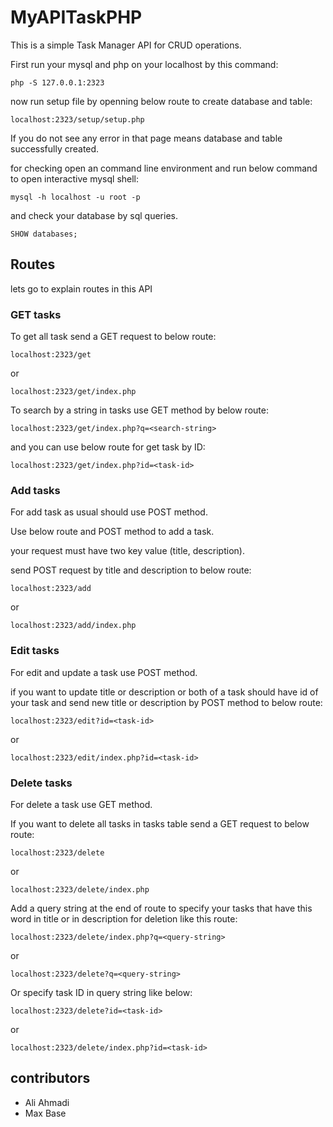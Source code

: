 # MyAPITaskPHP

This is a simple Task Manager API for CRUD operations.

First run your mysql and php on your localhost by this command:
```
php -S 127.0.0.1:2323
```
now run setup file by openning below route to create database and table:
```
localhost:2323/setup/setup.php
```
If you do not see any error in that page means database and table successfully created.

for checking open an command line environment and run below command to open interactive mysql shell:
```
mysql -h localhost -u root -p
```
and check your database by sql queries.
```
SHOW databases;
```

## Routes

lets go to explain routes in this API


 
### GET tasks

To get all task send a GET request to below route:
```
localhost:2323/get
```
or
```
localhost:2323/get/index.php
```
To search by a string in tasks use GET method by below route:
```
localhost:2323/get/index.php?q=<search-string>
```

and you can use below route for get task by ID:
```
localhost:2323/get/index.php?id=<task-id>
```

### Add tasks

For add task as usual should use POST method.

Use below route and POST method to add a task.

your request must have two key value (title, description).

send POST request by title and description to below route:
```
localhost:2323/add
```
or
```
localhost:2323/add/index.php
```

### Edit tasks

For edit and update a task use POST method.

if you want to update title or description or both of a task should have id of your task and send new title or description by POST method to below route:
```
localhost:2323/edit?id=<task-id>
```
or 
```
localhost:2323/edit/index.php?id=<task-id>
```

### Delete tasks

For delete a task use GET method.

If you want to delete all tasks in tasks table send a GET request to below route:
```
localhost:2323/delete
```
or 
```
localhost:2323/delete/index.php
```

Add a query string at the end of route to specify your tasks that have this word in title or in description for deletion like this route:
```
localhost:2323/delete/index.php?q=<query-string>
```
or
```
localhost:2323/delete?q=<query-string>
```

Or specify task ID in query string like below:
```
localhost:2323/delete?id=<task-id>
```
or
```
localhost:2323/delete/index.php?id=<task-id>
```

## contributors

* Ali Ahmadi
* Max Base
